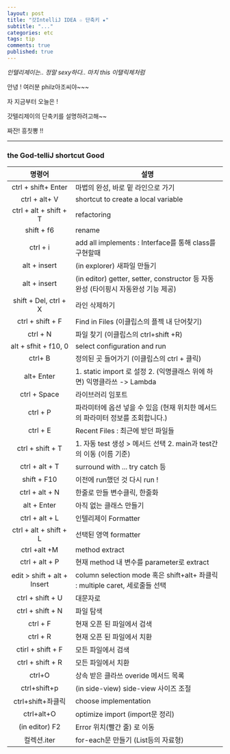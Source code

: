 ```yaml
---
layout: post
title: "갓IntelliJ IDEA ☆ 단축키 ★"
subtitle: "..."
categories: etc
tags: tip
comments: true
published: true
---
```


_인텔리제이는.. 정말 sexy하다.. 마치 this 이탤릭체처럼_

안녕 ! 여러분 philz아조씨야~~~

자 지금부터 오늘은 !

갓텔리제이의 단축키를 설명하려고해~~

짜잔! 흥칫뽕 !!

---

### the God-telliJ shortcut Good

|           명령어            | 설명                                                                              |
| :-------------------------: | --------------------------------------------------------------------------------- |
|     ctrl + shift+ Enter     | 마법의 완성, 바로 밑 라인으로 가기                                                |
|        ctrl + alt+ V        | shortcut to create a local variable                                               |
|   ctrl + alt + shift + T    | refactoring                                                                       |
|         shift + f6          | rename                                                                            |
|          ctrl + i           | add all implements : Interface를 통해 class를 구현할때                            |
|        alt + insert         | (in explorer) 새파일 만들기                                                       |
|        alt + insert         | (in editor) getter, setter, constructor 등 자동완성 (타이핑시 자동완성 기능 제공) |
|    shift + Del, ctrl + X    | 라인 삭제하기                                                                     |
|      ctrl + shift + F       | Find in Files (이클립스의 플젝 내 단어찾기)                                       |
|          ctrl + N           | 파일 찾기 (이클립스의 ctrl+shift +R)                                              |
|    alt + sfhit + f10, 0     | select configuration and run                                                      |
|           ctrl+ B           | 정의된 곳 들어가기 (이클립스의 ctrl + 클릭)                                       |
|         alt+ Enter          | 1. static import 로 설정 2. (익명클래스 위에 하면) 익명클라쓰 -> Lambda           |
|        ctrl + Space         | 라이브러리 임포트                                                                 |
|          ctrl + P           | 파라미터에 옵션 넣을 수 있음 (현재 위치한 메서드의 파라미터 정보를 조회합니다.)   |
|          ctrl + E           | Recent Files : 최근에 받던 파일들                                                 |
|      ctrl + shift + T       | 1. 자동 test 생성 > 메서드 선택 2. main과 test간의 이동 (이름 기준)               |
|       ctrl + alt + T        | surround with ... try catch 등                                                    |
|         shift + F10         | 이전에 run했던 것 다시 run !                                                      |
|       ctrl + alt + N        | 한줄로 만들 변수클릭, 한줄화                                                      |
|         alt + Enter         | 아직 없는 클래스 만들기                                                           |
|       ctrl + alt + L        | 인텔리제이 Formatter                                                              |
|   ctrl + alt + shift + L    | 선택된 영역 formatter                                                             |
|        ctrl +alt +M         | method extract                                                                    |
|       ctrl + alt + P        | 현재 method 내 변수를 parameter로 extract                                         |
| edit > shift + alt + Insert | column selection mode 혹은 shift+alt+ 좌클릭 : multiple caret, 세로줄들 선택      |
|      ctrl + shift + U       | 대문자로                                                                          |
|      ctrl + shift + N       | 파일 탐색                                                                         |
|          ctrl + F           | 현재 오픈 된 파일에서 검색                                                        |
|          ctrl + R           | 현재 오픈 된 파일에서 치환                                                        |
|      ctirl + shift + F      | 모든 파일에서 검색                                                                |
|      ctrl + shift + R       | 모든 파일에서 치환                                                                |
|           ctrl+O            | 상속 받은 클라쓰 overide 메서드 목록                                              |
|        ctrl+shift+p         | (in side-view) side-view 사이즈 조절                                              |
|      ctrl+shift+좌클릭      | choose implementation                                                             |
|         ctrl+alt+O          | optimize import (import문 정리)                                                   |
|       (in editor) F2        | Error 위치(빨간 줄) 로 이동                                                       |
|         컬렉션.iter         | for-each문 만들기 (List등의 자료형)                                               |

